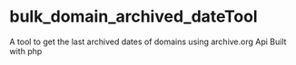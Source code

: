 # bulk_domain_archived_dateTool
A tool to get the last archived dates of domains using archive.org Api
Built with php
